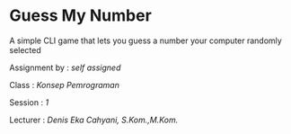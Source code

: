 # Guess My Number
A simple CLI game that lets you guess a number your computer randomly selected


Assignment by : *self assigned*

Class         : *Konsep Pemrograman*

Session       : *1*

Lecturer      : *Denis Eka Cahyani, S.Kom.,M.Kom.*
